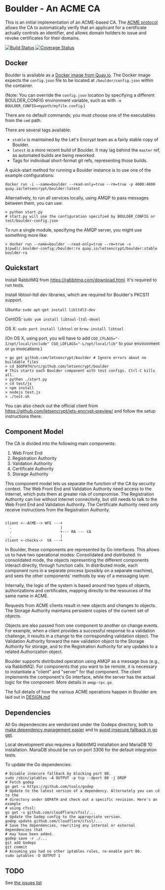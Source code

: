 Boulder - An ACME CA
====================

This is an initial implementation of an ACME-based CA. The [ACME protocol](https://github.com/letsencrypt/acme-spec/) allows the CA to automatically verify that an applicant for a certificate actually controls an identifier, and allows domain holders to issue and revoke certificates for their domains.


[![Build Status](https://travis-ci.org/letsencrypt/boulder.svg)](https://travis-ci.org/letsencrypt/boulder)
[![Coverage Status](https://coveralls.io/repos/letsencrypt/boulder/badge.svg)](https://coveralls.io/r/letsencrypt/boulder)

Docker
------

Boulder is available as a [Docker image from Quay.io](https://quay.io/repository/letsencrypt/boulder). The Docker image expects the `config.json` file to be located at `/boulder/config.json` within the container.

(Note: You can override the `config.json` location by specifying a different BOULDER_CONFIG environment variable, such as with `-e BOULDER_CONFIG=mypath/myfile.config`.)

There are no default commands; you must choose one of the executables from the `cmd` path.

There are several tags available:
 - `stable` is maintained by the Let's Encrypt team as a fairly stable copy of Boulder.
 - `latest` is a more recent build of Boulder. It may lag behind the `master` ref, as automated builds are being reworked.
 - Tags for individual short-format git refs, representing those builds.


A quick-start method for running a Boulder instance is to use one of the example configurations:

    docker run -i --name=boulder --read-only=true --rm=true -p 4000:4000 quay.io/letsencrypt/boulder:latest


Alternatively, to run all services locally, using AMQP to pass messages between them, you can use:

```
> python start.py
# start.py will use the configuration specified by BOULDER_CONFIG or test/boulder-config.json
```

To run a single module, specifying the AMQP server, you might use something more like:

```
> docker run --name=boulder --read-only=true --rm=true -v $(pwd)/.boulder-config:/boulder:ro quay.io/letsencrypt/boulder:stable boulder-ra
```



Quickstart
----------

Install RabbitMQ from https://rabbitmq.com/download.html. It's required to run
tests.

Install libtool-ltdl dev libraries, which are required for Boulder's PKCS11
support.

Ubuntu:
`sudo apt-get install libltdl3-dev`

CentOS:
`sudo yum install libtool-ltdl-devel`

OS X:
`sudo port install libtool` or `brew install libtool`

(On OS X, using port, you will have to add `CGO_CFLAGS="-I/opt/local/include" CGO_LDFLAGS="-L/opt/local/lib"` to your environment or `go` invocations.)

```
> go get github.com/letsencrypt/boulder # Ignore errors about no buildable files
> cd $GOPATH/src/github.com/letsencrypt/boulder
# This starts each Boulder component with test configs. Ctrl-C kills all.
> python ./start.py
> cd test/js
> npm install
> nodejs test.js
> ./test.sh
```

You can also check out the official client from
https://github.com/letsencrypt/lets-encrypt-preview/ and follow the setup
instructions there.

Component Model
---------------

The CA is divided into the following main components:

1. Web Front End
2. Registration Authority
3. Validation Authority
4. Certificate Authority
5. Storage Authority

This component model lets us separate the function of the CA by security context.  The Web Front End and Validation Authority need access to the Internet, which puts them at greater risk of compromise.  The Registration Authority can live without Internet connectivity, but still needs to talk to the Web Front End and Validation Authority.  The Certificate Authority need only receive instructions from the Registration Authority.

```

client <--ACME--> WFE ---+
  .                      |
  .                      +--- RA --- CA
  .                      |
client <-checks->  VA ---+

```

In Boulder, these components are represented by Go interfaces.  This allows us to have two operational modes: Consolidated and distributed.  In consolidated mode, the objects representing the different components interact directly, through function calls.  In distributed mode, each component runs in a separate process (possibly on a separate machine), and sees the other components' methods by way of a messaging layer.

Internally, the logic of the system is based around two types of objects, authorizations and certificates, mapping directly to the resources of the same name in ACME.

Requests from ACME clients result in new objects and changes to objects.  The Storage Authority maintains persistent copies of the current set of objects.

Objects are also passed from one component to another on change events.  For example, when a client provides a successful response to a validation challenge, it results in a change to the corresponding validation object.  The Validation Authority forward the new validation object to the Storage Authority for storage, and to the Registration Authority for any updates to a related Authorization object.

Boulder supports distributed operation using AMQP as a message bus (e.g., via RabbitMQ).  For components that you want to be remote, it is necessary to instantiate a "client" and "server" for that component.  The client implements the component's Go interface, while the server has the actual logic for the component.  More details in `amqp-rpc.go`.

The full details of how the various ACME operations happen in Boulder are laid out in [DESIGN.md](https://github.com/letsencrypt/boulder/blob/master/DESIGN.md)


Dependencies
------------

All Go dependencies are vendorized under the Godeps directory,
both to [make dependency management
easier](https://groups.google.com/forum/m/#!topic/golang-dev/nMWoEAG55v8)
and to [avoid insecure fallback in go
get](https://github.com/golang/go/issues/9637).

Local development also requires a RabbitMQ installation and MariaDB
10 installation. MariaDB should be run on port 3306 for the
default integration tests.

To update the Go dependencies:

```
# Disable insecure fallback by blocking port 80.
sudo /sbin/iptables -A OUTPUT -p tcp --dport 80 -j DROP
# Fetch godep
go get -u https://github.com/tools/godep
# Update to the latest version of a dependency. Alternately you can cd to the
# directory under GOPATH and check out a specific revision. Here's an example
# using cfssl:
go get -u github.com/cloudflare/cfssl/...
# Update the Godep config to the appropriate version.
godep update github.com/cloudflare/cfssl/...
# Save the dependencies, rewriting any internal or external dependencies that
# may have been added.
godep save -r ./...
git add Godeps
git commit
# Assuming you had no other iptables rules, re-enable port 80.
sudo iptables -D OUTPUT 1
```


TODO
----

See [the issues list](https://github.com/letsencrypt/boulder/issues)
